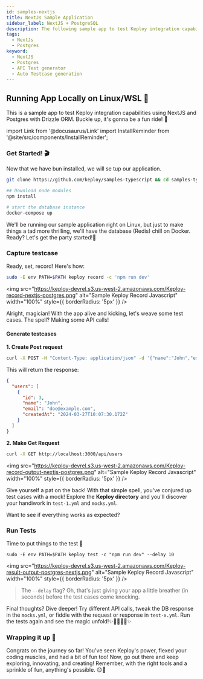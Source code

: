 ```yaml
---
id: samples-nextjs
title: NextJs Sample Application
sidebar_label: NextJS + PostgreSQL
description: The following sample app to test Keploy integration capabilities using NextJS,Drizzle and Postgres.
tags:
  - NextJs
  - Postgres
keyword:
  - NextJS
  - Postgres
  - API Test generator
  - Auto Testcase generation
---
```


## Running App Locally on Linux/WSL 🐧

This is a sample app to test Keploy integration capabilities using NextJS and Postgres with Drizzle ORM. Buckle up, it's gonna be a fun ride! 🎢

import Link from '@docusaurus/Link'
import InstallReminder from '@site/src/components/InstallReminder';

<InstallReminder />

### Get Started! 🎬

Now that we have bun installed, we will se tup our application.

```bash
git clone https://github.com/keploy/samples-typescript && cd samples-typscript/nextjs-postgres

## Download node modules
npm install

# start the database instance
docker-compose up
```

We'll be running our sample application right on Linux, but just to make things a tad more thrilling, we'll have the database (Redis) chill on Docker. Ready? Let's get the party started!🎉

### Capture testcase

Ready, set, record! Here's how:

```bash
sudo -E env PATH=$PATH keploy record -c 'npm run dev'
```

<img src="https://keploy-devrel.s3.us-west-2.amazonaws.com/Keploy-record-nextjs-postgres.png" alt="Sample Keploy Record Javascript" width="100%" style={{ borderRadius: '5px' }} />

Alright, magician! With the app alive and kicking, let's weave some test cases. The spell? Making some API calls!

#### Generate testcases

**1. Create Post request**

```sh
curl -X POST -H "Content-Type: application/json" -d '{"name":"John","email":"doe@example.com"}' http://localhost:3000/api/users
```

This will return the response:

```json
{
  "users": [
    {
      "id": 3,
      "name": "John",
      "email": "doe@example.com",
      "createdAt": "2024-03-27T10:07:30.172Z"
    }
  ]
}
```

**2. Make Get Request**

```sh
curl -X GET http://localhost:3000/api/users
```

<img src="https://keploy-devrel.s3.us-west-2.amazonaws.com/Keploy-record-output-nextjs-postgres.png" alt="Sample Keploy Record Javascript" width="100%" style={{ borderRadius: '5px' }} />

Give yourself a pat on the back! With that simple spell, you've conjured up test cases with a mock! Explore the **Keploy directory** and you'll discover your handiwork in `test-1.yml` and `mocks.yml`.

Want to see if everything works as expected?

### Run Tests

Time to put things to the test 🧪

```shell
sudo -E env PATH=$PATH keploy test -c "npm run dev" --delay 10
```

<img src="https://keploy-devrel.s3.us-west-2.amazonaws.com/Keploy-result-output-postgres-nextjs.png" alt="Sample Keploy Record Javascript" width="100%" style={{ borderRadius: '5px' }} />

> The `--delay` flag? Oh, that's just giving your app a little breather (in seconds) before the test cases come knocking.

Final thoughts? Dive deeper! Try different API calls, tweak the DB response in the `mocks.yml`, or fiddle with the request or response in `test-x.yml`. Run the tests again and see the magic unfold!✨👩‍💻👨‍💻✨

### Wrapping it up 🎉

Congrats on the journey so far! You've seen Keploy's power, flexed your coding muscles, and had a bit of fun too! Now, go out there and keep exploring, innovating, and creating! Remember, with the right tools and a sprinkle of fun, anything's possible. 😊🚀
